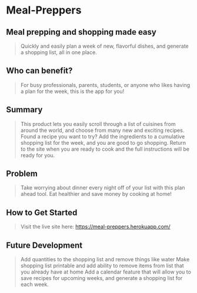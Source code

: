 # Meal-Preppers

## Meal prepping and shopping made easy ##
  > Quickly and easily plan a week of new, flavorful dishes, and generate a shopping list, all in one place.

## Who can benefit? ##
  > For busy professionals, parents, students, or anyone who likes having a plan for the week, this is the app for you!

## Summary ##
  > This product lets you easily scroll through a list of cuisines from around the world, and choose from many new and exciting recipes. Found a recipe you want to try? Add the ingredients to a cumulative shopping list for the week, and you are good to go shopping. Return to the site when you are ready to cook and the full instructions will be ready for you.

## Problem ##
  > Take worrying about dinner every night off of your list with this plan ahead tool. Eat healthier and save money by cooking at home!

## How to Get Started ##
  > Visit the live site here:
  > https://meal-preppers.herokuapp.com/

## Future Development ##
  > Add quantities to the shopping list and remove things like water
  > Make shopping list printable and add ability to remove items from list that you already have at home
  > Add a calendar feature that will allow you to save recipes for upcoming weeks, and generate a shopping list for each week.